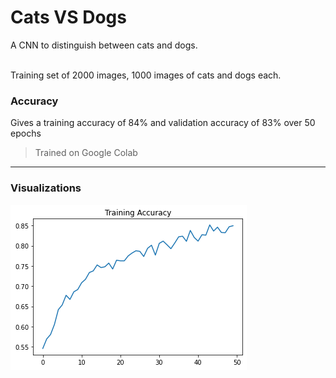 # Cats VS Dogs

A CNN to distinguish between cats and dogs. <br><br>

Training set of 2000 images, 1000 images of cats and dogs each.

### Accuracy

Gives a training accuracy of 84% and validation accuracy of 83% over 50 epochs
> Trained on Google Colab

---

### Visualizations

<img src="models/model-2-acc.png">
